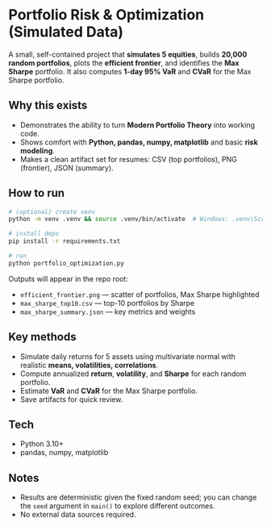 # Portfolio Risk & Optimization (Simulated Data)

A small, self-contained project that **simulates 5 equities**, builds **20,000 random portfolios**, plots the **efficient frontier**, and identifies the **Max Sharpe** portfolio. It also computes **1-day 95% VaR** and **CVaR** for the Max Sharpe portfolio.

## Why this exists
- Demonstrates the ability to turn **Modern Portfolio Theory** into working code.
- Shows comfort with **Python, pandas, numpy, matplotlib** and basic **risk modeling**.
- Makes a clean artifact set for resumes: CSV (top portfolios), PNG (frontier), JSON (summary).

## How to run
```bash
# (optional) create venv
python -m venv .venv && source .venv/bin/activate  # Windows: .venv\Scripts\activate

# install deps
pip install -r requirements.txt

# run
python portfolio_optimization.py
```

Outputs will appear in the repo root:
- `efficient_frontier.png` — scatter of portfolios, Max Sharpe highlighted
- `max_sharpe_top10.csv` — top-10 portfolios by Sharpe
- `max_sharpe_summary.json` — key metrics and weights

## Key methods
- Simulate daily returns for 5 assets using multivariate normal with realistic **means, volatilities, correlations**.
- Compute annualized **return**, **volatility**, and **Sharpe** for each random portfolio.
- Estimate **VaR** and **CVaR** for the Max Sharpe portfolio.
- Save artifacts for quick review.

## Tech
- Python 3.10+
- pandas, numpy, matplotlib

## Notes
- Results are deterministic given the fixed random seed; you can change the `seed` argument in `main()` to explore different outcomes.
- No external data sources required.
